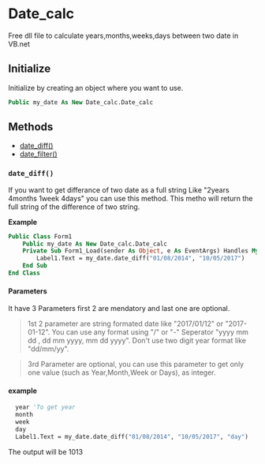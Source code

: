 # Date_calc
Free dll file to calculate years,months,weeks,days between two date in VB.net

## Initialize
Initialize by creating an object where you want to use.
```vb
Public my_date As New Date_calc.Date_calc
```
## Methods
* [date_diff()](#date_diff)
* [date_filter()](#date_filter)

### `date_diff()`
If you want to get differance of two date as a full string Like "2years 4months 1week 4days" you can use this method. This metho will return the full string of the difference of two string.

**Example**
```vb
Public Class Form1
    Public my_date As New Date_calc.Date_calc
    Private Sub Form1_Load(sender As Object, e As EventArgs) Handles MyBase.Load
        Label1.Text = my_date.date_diff("01/08/2014", "10/05/2017")
    End Sub
End Class
```
#### Parameters
It have 3 Parameters first 2 are mendatory and last one are optional.
> 1st 2 parameter are string formated date like "2017/01/12" or "2017-01-12".
> You can use any format using "/" or "-" Seperator "yyyy mm dd , dd mm yyyy, mm dd yyyy".
> Don't use two digit year format like "dd/mm/yy".

> 3rd Parameter are optional, you can use this parameter to get only one value (such as Year,Month,Week or Days), as integer.
#### example
```vb
  year 'To get year
  month
  week
  day
  Label1.Text = my_date.date_diff("01/08/2014", "10/05/2017", "day")
  ```
  The output will be 1013
      
      
